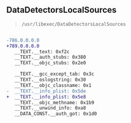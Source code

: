 ## DataDetectorsLocalSources

> `/usr/libexec/DataDetectorsLocalSources`

```diff

-786.0.0.0.0
+789.0.0.0.0
   __TEXT.__text: 0xf2c
   __TEXT.__auth_stubs: 0x380
   __TEXT.__objc_stubs: 0x2e0

   __TEXT.__gcc_except_tab: 0x3c
   __TEXT.__oslogstring: 0x30
   __TEXT.__objc_classname: 0x1
-  __TEXT.__info_plist: 0x5de
+  __TEXT.__info_plist: 0x5e8
   __TEXT.__objc_methname: 0x1b9
   __TEXT.__unwind_info: 0xa8
   __DATA_CONST.__auth_got: 0x1d0

```
